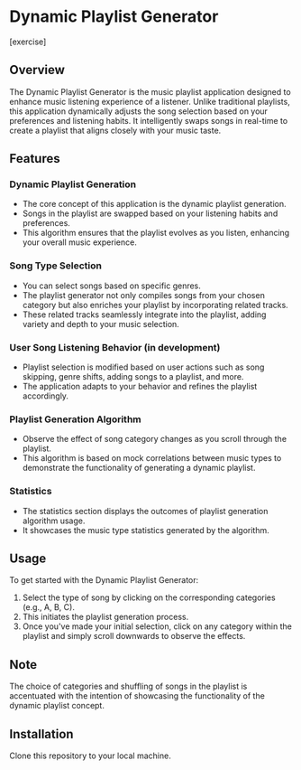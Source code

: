 # Dynamic Playlist Generator
[exercise]

## Overview

The Dynamic Playlist Generator is the music playlist application designed to enhance music listening experience of a listener. Unlike traditional playlists, this application dynamically adjusts the song selection based on your preferences and listening habits. It intelligently swaps songs in real-time to create a playlist that aligns closely with your music taste.

## Features

### Dynamic Playlist Generation

- The core concept of this application is the dynamic playlist generation.
- Songs in the playlist are swapped based on your listening habits and preferences.
- This algorithm ensures that the playlist evolves as you listen, enhancing your overall music experience.

### Song Type Selection

- You can select songs based on specific genres.
- The playlist generator not only compiles songs from your chosen category but also enriches your playlist by incorporating related tracks.
- These related tracks seamlessly integrate into the playlist, adding variety and depth to your music selection.

### User Song Listening Behavior (in development)

- Playlist selection is modified based on user actions such as song skipping, genre shifts, adding songs to a playlist, and more.
- The application adapts to your behavior and refines the playlist accordingly.

### Playlist Generation Algorithm

- Observe the effect of song category changes as you scroll through the playlist.
- This algorithm is based on mock correlations between music types to demonstrate the functionality of generating a dynamic playlist.

### Statistics

- The statistics section displays the outcomes of playlist generation algorithm usage.
- It showcases the music type statistics generated by the algorithm.

## Usage

To get started with the Dynamic Playlist Generator:

1. Select the type of song by clicking on the corresponding categories (e.g., A, B, C).
2. This initiates the playlist generation process.
3. Once you've made your initial selection, click on any category within the playlist and simply scroll downwards to observe the effects.

## Note

The choice of categories and shuffling of songs in the playlist is accentuated with the intention of showcasing the functionality of the dynamic playlist concept.

## Installation

Clone this repository to your local machine.

